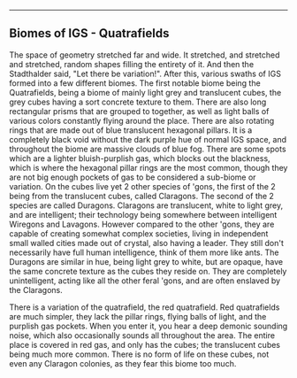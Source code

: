 ----------------------------------
Biomes of IGS - Quatrafields
----------------------------------
The space of geometry stretched far and wide. It stretched, and stretched and stretched, random shapes filling the entirety of it. And then the Stadthalder said, "Let there be variation!". After this, various swaths of IGS formed into a few different biomes. The first notable biome being the Quatrafields, being a biome of mainly light grey and translucent cubes, the grey cubes having a sort concrete texture to them. There are also long rectangular prisms that are grouped to together, as well as light balls of various colors constantly flying around the place. There are also rotating rings that are made out of blue translucent hexagonal pillars. It is a completely black void without the dark purple hue of normal IGS space, and throughout the biome are massive clouds of blue fog. There are some spots which are a lighter bluish-purplish gas, which blocks out the blackness, which is where the hexagonal pillar rings are the most common, though they are not big enough pockets of gas to be considered a sub-biome or variation. On the cubes live yet 2 other species of 'gons, the first of the 2 being from the translucent cubes, called Claragons. The second  of the 2 species are called Duragons. Claragons are translucent, white to light grey, and are intelligent; their technology being somewhere between intelligent Wiregons and Lavagons. However compared to the other 'gons, they are capable of creating somewhat complex societies, living in independent small walled cities made out of crystal, also having a leader. They still don't necessarily have full human intelligence, think of them more like ants. The Duragons are similar in hue, being light grey to white, but are opaque, have the same concrete texture as the cubes they reside on. They are completely unintelligent, acting like all the other feral 'gons, and are often enslaved by the Claragons.

There is a variation of the quatrafield, the red quatrafield. Red quatrafields are much simpler, they lack the pillar rings, flying balls of light, and the purplish gas pockets. When you enter it, you hear a deep demonic sounding noise, which also occasionally sounds all throughout the area. The entire place is covered in red gas, and only has the cubes; the translucent cubes being much more common. There is no form of life on these cubes, not even any Claragon colonies, as they fear this biome too much.
